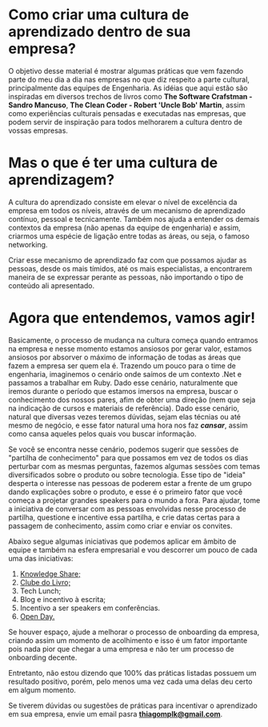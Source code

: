# Como criar uma cultura de aprendizado dentro de sua empresa?

O objetivo desse material é mostrar algumas práticas que vem fazendo parte do meu dia a dia nas empresas no que diz respeito a parte cultural, principalmente das equipes de Engenharia. As idéias que aqui estão são inspiradas em diversos trechos de livros como **The Software Crafstman - Sandro Mancuso**, **The Clean Coder - Robert 'Uncle Bob' Martin**, assim como experiências culturais pensadas e executadas nas empresas, que podem servir de inspiração para todos melhorarem a cultura dentro de vossas empresas.

# Mas o que é ter uma cultura de aprendizagem?

A cultura do aprendizado consiste em elevar o nível de excelência da empresa em todos os níveis, através de um mecanismo de aprendizado contínuo, pessoal e tecnicamente. Também nos ajuda a entender os demais contextos da empresa (não apenas da equipe de engenharia) e assim, criarmos uma espécie de ligação entre todas as áreas, ou seja, o famoso networking. 

Criar esse mecanismo de aprendizado faz com que possamos ajudar as pessoas, desde os mais tímidos, até os mais especialistas, a encontrarem maneira de se expressar perante as pessoas, não importando o tipo de conteúdo ali apresentado.

# Agora que entendemos, vamos agir!

Basicamente, o processo de mudança na cultura começa quando entramos na empresa e nesse momento estamos ansiosos por gerar valor, estamos ansiosos por absorver o máximo de informação de todas as áreas que fazem a empresa ser quem ela é. Trazendo um pouco para o time de engenharia, imaginemos o cenário onde saímos de um contexto .Net e passamos a trabalhar em Ruby. Dado esse cenário, naturalmente que iremos durante o período que estamos imersos na empresa, buscar o conhecimento dos nossos pares, afim de obter uma direção (nem que seja na indicação de cursos e materiais de referência). Dado esse cenário, natural que diversas vezes teremos dúvidas, sejam elas técnias ou até mesmo de negócio, e esse fator natural uma hora nos faz ***cansar***, assim como cansa aqueles pelos quais vou buscar informação.

Se você se encontra nesse cenário, podemos sugerir que sessões de "partilha de conhecimento" para que possamos em vez de todos os dias perturbar com as mesmas perguntas, fazemos algumas sessões com temas diversificados sobre o produto ou sobre tecnologia. Esse tipo de "ideia" desperta o interesse nas pessoas de poderem estar a frente de um grupo dando explicações sobre o produto, e esse é o primeiro fator que você começa a projetar grandes speakers para o mundo a fora. Para ajudar, tome a iniciativa de conversar com as pessoas envolvidas nesse processo de partilha, questione e incentive essa partilha, e crie datas certas para a passagem de conhecimento, assim como criar e enviar os convites.

Abaixo segue algumas iniciativas que podemos aplicar em âmbito de equipe e também na esfera empresarial e vou descorrer um pouco de cada uma das iniciativas: 

1. [Knowledge Share;]((https://github.com/thiagomarquessp/cultura-do-aprendizado/blob/master/knowledge-share.md))
2. [Clube do Livro;](https://github.com/thiagomarquessp/cultura-do-aprendizado/blob/master/clube-do-livro.md)
3. Tech Lunch;
4. Blog e incentivo à escrita;
5. Incentivo a ser speakers em conferências.
6. [Open Day.]((https://github.com/thiagomarquessp/cultura-do-aprendizado/blob/master/open-day.md))

Se houver espaço, ajude a melhorar o processo de onboarding da empresa, criando assim um momento de acolhimento e isso é um fator importante pois nada pior que chegar a uma empresa e não ter um processo de onboarding decente. 

Entretanto, não estou dizendo que 100% das práticas listadas possuem um resultado positivo, porém, pelo menos uma vez cada uma delas deu certo em algum momento.

Se tiverem dúvidas ou sugestões de práticas para incentivar o aprendizado em sua empresa, envie um email pasra **thiagomplk@gmail.com**.